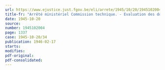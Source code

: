 ```yaml
---
url: https://www.ejustice.just.fgov.be/eli/arrete/1945/10/20/1945102004/justel
title-fr: "Arrêté ministériel Commission technique. - Evaluation des dommages. Honoraires des experts"
date: 1945-10-20
source:
number: 1945102004
page: 1337
case: 1945-10-20/34
publication: 1946-02-17
starts:
modifies:
pdf-original:
pdf-consolidated:
---
```


